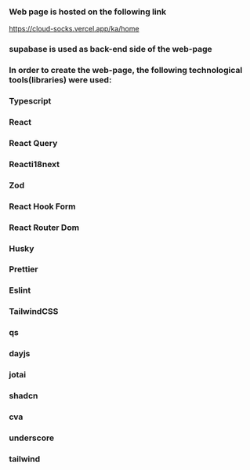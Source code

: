 ### Web page is hosted on the following link

https://cloud-socks.vercel.app/ka/home

### supabase is used as back-end side of the web-page

### In order to create the web-page, the following technological tools(libraries) were used:

### Typescript

### React

### React Query

### Reacti18next

### Zod

### React Hook Form

### React Router Dom

### Husky

### Prettier

### Eslint

### TailwindCSS

### qs

### dayjs

### jotai

### shadcn

### cva

### underscore

### tailwind
